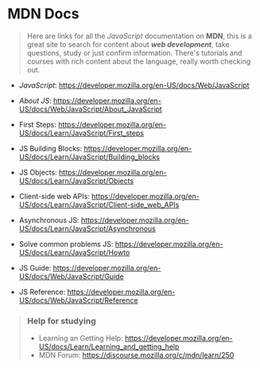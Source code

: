 # MDN Docs

> Here are links for all the *JavaScript* documentation on **MDN**, this is a great site to search for content about ***web development***, take questions, study or just confirm information. There's tutorials and courses with rich content about the language, really worth checking out.

- *JavaScript*: https://developer.mozilla.org/en-US/docs/Web/JavaScript

- *About JS*: https://developer.mozilla.org/en-US/docs/Web/JavaScript/About_JavaScript

- First Steps: https://developer.mozilla.org/en-US/docs/Learn/JavaScript/First_steps
- JS Building Blocks: https://developer.mozilla.org/en-US/docs/Learn/JavaScript/Building_blocks
- JS Objects: https://developer.mozilla.org/en-US/docs/Learn/JavaScript/Objects
- Client-side web APIs: https://developer.mozilla.org/en-US/docs/Learn/JavaScript/Client-side_web_APIs
- Asynchronous JS: https://developer.mozilla.org/en-US/docs/Learn/JavaScript/Asynchronous
- Solve common problems JS: https://developer.mozilla.org/en-US/docs/Learn/JavaScript/Howto
- JS Guide: https://developer.mozilla.org/en-US/docs/Web/JavaScript/Guide
- JS Reference: https://developer.mozilla.org/en-US/docs/Web/JavaScript/Reference 

> ### Help for studying
>
> - Learning an Getting Help: https://developer.mozilla.org/en-US/docs/Learn/Learning_and_getting_help
> - MDN Forum: https://discourse.mozilla.org/c/mdn/learn/250 